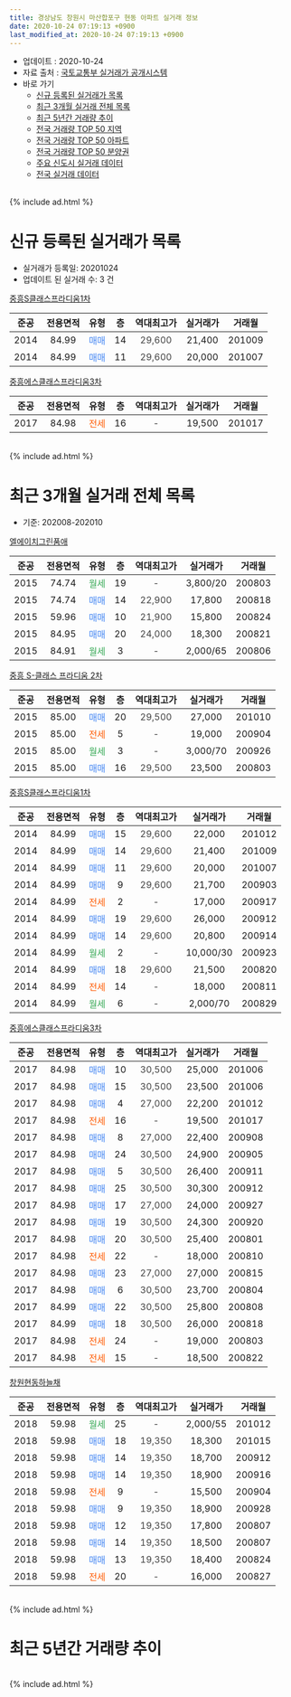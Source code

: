 ```yaml
---
title: 경상남도 창원시 마산합포구 현동 아파트 실거래 정보
date: 2020-10-24 07:19:13 +0900
last_modified_at: 2020-10-24 07:19:13 +0900
---
```


* 업데이트 : 2020-10-24
* 자료 출처 : [국토교통부 실거래가 공개시스템](http://rt.molit.go.kr)
* 바로 가기
    * [신규 등록된 실거래가 목록](#신규-등록된-실거래가-목록)
    * [최근 3개월 실거래 전체 목록](#최근-3개월-실거래-전체-목록)
    * [최근 5년간 거래량 추이](#최근-5년간-거래량-추이)
    * [전국 거래량 TOP 50 지역](https://inasie.github.io/apt-trade-info/최근-3개월-전국에서-가장-거래가-많이-발생한-지역)
    * [전국 거래량 TOP 50 아파트](https://inasie.github.io/apt-trade-info/최근-3개월-전국에서-가장-거래가-많이-발생한-아파트)
    * [전국 거래량 TOP 50 분양권](https://inasie.github.io/apt-trade-info/최근-3개월-전국에서-가장-거래가-많이-발생한-분양권)
    * [주요 신도시 실거래 데이터](https://inasie.github.io/apt-trade-info/주요-신도시)
    * [전국 실거래 데이터](https://inasie.github.io/apt-trade-info/전국)
<br>
{% include ad.html %}
<br>

# 신규 등록된 실거래가 목록
* 실거래가 등록일: 20201024
* 업데이트 된 실거래 수: 3 건


[중흥S클래스프라디움1차](https://search.naver.com/search.naver?query=%EA%B2%BD%EC%83%81%EB%82%A8%EB%8F%84+%EC%B0%BD%EC%9B%90%EC%8B%9C+%EB%A7%88%EC%82%B0%ED%95%A9%ED%8F%AC%EA%B5%AC+%ED%98%84%EB%8F%99+%EC%A4%91%ED%9D%A5S%ED%81%B4%EB%9E%98%EC%8A%A4%ED%94%84%EB%9D%BC%EB%94%94%EC%9B%801%EC%B0%A8)

|준공|전용면적|유형|층|역대최고가|실거래가|거래월|
|:---:|:---:|:---:|:---:|:---:|:---:|:---:|
|2014|84.99|<span style="color:#4285f3">매매</span>|14|<span style="color:#444444">29,600</span>|21,400|201009|
|2014|84.99|<span style="color:#4285f3">매매</span>|11|<span style="color:#444444">29,600</span>|20,000|201007|

[중흥에스클래스프라디움3차](https://search.naver.com/search.naver?query=%EA%B2%BD%EC%83%81%EB%82%A8%EB%8F%84+%EC%B0%BD%EC%9B%90%EC%8B%9C+%EB%A7%88%EC%82%B0%ED%95%A9%ED%8F%AC%EA%B5%AC+%ED%98%84%EB%8F%99+%EC%A4%91%ED%9D%A5%EC%97%90%EC%8A%A4%ED%81%B4%EB%9E%98%EC%8A%A4%ED%94%84%EB%9D%BC%EB%94%94%EC%9B%803%EC%B0%A8)

|준공|전용면적|유형|층|역대최고가|실거래가|거래월|
|:---:|:---:|:---:|:---:|:---:|:---:|:---:|
|2017|84.98|<span style="color:#ff5a00">전세</span>|16|<span style="color:#444444">-</span>|19,500|201017|


<br>
{% include ad.html %}
<br>

# 최근 3개월 실거래 전체 목록
* 기준: 202008-202010


[엘에이치그린품애](https://search.naver.com/search.naver?query=%EA%B2%BD%EC%83%81%EB%82%A8%EB%8F%84+%EC%B0%BD%EC%9B%90%EC%8B%9C+%EB%A7%88%EC%82%B0%ED%95%A9%ED%8F%AC%EA%B5%AC+%ED%98%84%EB%8F%99+%EC%97%98%EC%97%90%EC%9D%B4%EC%B9%98%EA%B7%B8%EB%A6%B0%ED%92%88%EC%95%A0)

|준공|전용면적|유형|층|역대최고가|실거래가|거래월|
|:---:|:---:|:---:|:---:|:---:|:---:|:---:|
|2015|74.74|<span style="color:#34a853">월세</span>|19|<span style="color:#444444">-</span>|3,800/20|200803|
|2015|74.74|<span style="color:#4285f3">매매</span>|14|<span style="color:#444444">22,900</span>|17,800|200818|
|2015|59.96|<span style="color:#4285f3">매매</span>|10|<span style="color:#444444">21,900</span>|15,800|200824|
|2015|84.95|<span style="color:#4285f3">매매</span>|20|<span style="color:#444444">24,000</span>|18,300|200821|
|2015|84.91|<span style="color:#34a853">월세</span>|3|<span style="color:#444444">-</span>|2,000/65|200806|

[중흥 S-클래스 프라디움 2차](https://search.naver.com/search.naver?query=%EA%B2%BD%EC%83%81%EB%82%A8%EB%8F%84+%EC%B0%BD%EC%9B%90%EC%8B%9C+%EB%A7%88%EC%82%B0%ED%95%A9%ED%8F%AC%EA%B5%AC+%ED%98%84%EB%8F%99+%EC%A4%91%ED%9D%A5+S-%ED%81%B4%EB%9E%98%EC%8A%A4+%ED%94%84%EB%9D%BC%EB%94%94%EC%9B%80+2%EC%B0%A8)

|준공|전용면적|유형|층|역대최고가|실거래가|거래월|
|:---:|:---:|:---:|:---:|:---:|:---:|:---:|
|2015|85.00|<span style="color:#4285f3">매매</span>|20|<span style="color:#444444">29,500</span>|27,000|201010|
|2015|85.00|<span style="color:#ff5a00">전세</span>|5|<span style="color:#444444">-</span>|19,000|200904|
|2015|85.00|<span style="color:#34a853">월세</span>|3|<span style="color:#444444">-</span>|3,000/70|200926|
|2015|85.00|<span style="color:#4285f3">매매</span>|16|<span style="color:#444444">29,500</span>|23,500|200803|

[중흥S클래스프라디움1차](https://search.naver.com/search.naver?query=%EA%B2%BD%EC%83%81%EB%82%A8%EB%8F%84+%EC%B0%BD%EC%9B%90%EC%8B%9C+%EB%A7%88%EC%82%B0%ED%95%A9%ED%8F%AC%EA%B5%AC+%ED%98%84%EB%8F%99+%EC%A4%91%ED%9D%A5S%ED%81%B4%EB%9E%98%EC%8A%A4%ED%94%84%EB%9D%BC%EB%94%94%EC%9B%801%EC%B0%A8)

|준공|전용면적|유형|층|역대최고가|실거래가|거래월|
|:---:|:---:|:---:|:---:|:---:|:---:|:---:|
|2014|84.99|<span style="color:#4285f3">매매</span>|15|<span style="color:#444444">29,600</span>|22,000|201012|
|2014|84.99|<span style="color:#4285f3">매매</span>|14|<span style="color:#444444">29,600</span>|21,400|201009|
|2014|84.99|<span style="color:#4285f3">매매</span>|11|<span style="color:#444444">29,600</span>|20,000|201007|
|2014|84.99|<span style="color:#4285f3">매매</span>|9|<span style="color:#444444">29,600</span>|21,700|200903|
|2014|84.99|<span style="color:#ff5a00">전세</span>|2|<span style="color:#444444">-</span>|17,000|200917|
|2014|84.99|<span style="color:#4285f3">매매</span>|19|<span style="color:#444444">29,600</span>|26,000|200912|
|2014|84.99|<span style="color:#4285f3">매매</span>|14|<span style="color:#444444">29,600</span>|20,800|200914|
|2014|84.99|<span style="color:#34a853">월세</span>|2|<span style="color:#444444">-</span>|10,000/30|200923|
|2014|84.99|<span style="color:#4285f3">매매</span>|18|<span style="color:#444444">29,600</span>|21,500|200820|
|2014|84.99|<span style="color:#ff5a00">전세</span>|14|<span style="color:#444444">-</span>|18,000|200811|
|2014|84.99|<span style="color:#34a853">월세</span>|6|<span style="color:#444444">-</span>|2,000/70|200829|

[중흥에스클래스프라디움3차](https://search.naver.com/search.naver?query=%EA%B2%BD%EC%83%81%EB%82%A8%EB%8F%84+%EC%B0%BD%EC%9B%90%EC%8B%9C+%EB%A7%88%EC%82%B0%ED%95%A9%ED%8F%AC%EA%B5%AC+%ED%98%84%EB%8F%99+%EC%A4%91%ED%9D%A5%EC%97%90%EC%8A%A4%ED%81%B4%EB%9E%98%EC%8A%A4%ED%94%84%EB%9D%BC%EB%94%94%EC%9B%803%EC%B0%A8)

|준공|전용면적|유형|층|역대최고가|실거래가|거래월|
|:---:|:---:|:---:|:---:|:---:|:---:|:---:|
|2017|84.98|<span style="color:#4285f3">매매</span>|10|<span style="color:#444444">30,500</span>|25,000|201006|
|2017|84.98|<span style="color:#4285f3">매매</span>|15|<span style="color:#444444">30,500</span>|23,500|201006|
|2017|84.98|<span style="color:#4285f3">매매</span>|4|<span style="color:#444444">27,000</span>|22,200|201012|
|2017|84.98|<span style="color:#ff5a00">전세</span>|16|<span style="color:#444444">-</span>|19,500|201017|
|2017|84.98|<span style="color:#4285f3">매매</span>|8|<span style="color:#444444">27,000</span>|22,400|200908|
|2017|84.98|<span style="color:#4285f3">매매</span>|24|<span style="color:#444444">30,500</span>|24,900|200905|
|2017|84.98|<span style="color:#4285f3">매매</span>|5|<span style="color:#444444">30,500</span>|26,400|200911|
|2017|84.98|<span style="color:#4285f3">매매</span>|25|<span style="color:#444444">30,500</span>|30,300|200912|
|2017|84.98|<span style="color:#4285f3">매매</span>|17|<span style="color:#444444">27,000</span>|24,000|200927|
|2017|84.98|<span style="color:#4285f3">매매</span>|19|<span style="color:#444444">30,500</span>|24,300|200920|
|2017|84.98|<span style="color:#4285f3">매매</span>|20|<span style="color:#444444">30,500</span>|25,400|200801|
|2017|84.98|<span style="color:#ff5a00">전세</span>|22|<span style="color:#444444">-</span>|18,000|200810|
|2017|84.98|<span style="color:#4285f3">매매</span>|23|<span style="color:#444444">27,000</span>|27,000|200815|
|2017|84.98|<span style="color:#4285f3">매매</span>|6|<span style="color:#444444">30,500</span>|23,700|200804|
|2017|84.99|<span style="color:#4285f3">매매</span>|22|<span style="color:#444444">30,500</span>|25,800|200808|
|2017|84.99|<span style="color:#4285f3">매매</span>|18|<span style="color:#444444">30,500</span>|26,000|200818|
|2017|84.98|<span style="color:#ff5a00">전세</span>|24|<span style="color:#444444">-</span>|19,000|200803|
|2017|84.98|<span style="color:#ff5a00">전세</span>|15|<span style="color:#444444">-</span>|18,500|200822|

[창원현동하늘채](https://search.naver.com/search.naver?query=%EA%B2%BD%EC%83%81%EB%82%A8%EB%8F%84+%EC%B0%BD%EC%9B%90%EC%8B%9C+%EB%A7%88%EC%82%B0%ED%95%A9%ED%8F%AC%EA%B5%AC+%ED%98%84%EB%8F%99+%EC%B0%BD%EC%9B%90%ED%98%84%EB%8F%99%ED%95%98%EB%8A%98%EC%B1%84)

|준공|전용면적|유형|층|역대최고가|실거래가|거래월|
|:---:|:---:|:---:|:---:|:---:|:---:|:---:|
|2018|59.98|<span style="color:#34a853">월세</span>|25|<span style="color:#444444">-</span>|2,000/55|201012|
|2018|59.98|<span style="color:#4285f3">매매</span>|18|<span style="color:#444444">19,350</span>|18,300|201015|
|2018|59.98|<span style="color:#4285f3">매매</span>|14|<span style="color:#444444">19,350</span>|18,700|200912|
|2018|59.98|<span style="color:#4285f3">매매</span>|14|<span style="color:#444444">19,350</span>|18,900|200916|
|2018|59.98|<span style="color:#ff5a00">전세</span>|9|<span style="color:#444444">-</span>|15,500|200904|
|2018|59.98|<span style="color:#4285f3">매매</span>|9|<span style="color:#444444">19,350</span>|18,900|200928|
|2018|59.98|<span style="color:#4285f3">매매</span>|12|<span style="color:#444444">19,350</span>|17,800|200807|
|2018|59.98|<span style="color:#4285f3">매매</span>|14|<span style="color:#444444">19,350</span>|18,500|200807|
|2018|59.98|<span style="color:#4285f3">매매</span>|13|<span style="color:#444444">19,350</span>|18,400|200824|
|2018|59.98|<span style="color:#ff5a00">전세</span>|20|<span style="color:#444444">-</span>|16,000|200827|


<br>
{% include ad.html %}
<br>

# 최근 5년간 거래량 추이


<div style="width:100%;">
    <canvas id="deal_progress" height="200"></canvas>
</div>

<script>
new Chart(document.getElementById("deal_progress"), {
    type: 'line',
    data: {
        labels: ['201510','201511','201512','201601','201602','201603','201604','201605','201606','201607','201608','201609','201610','201611','201612','201701','201702','201703','201704','201705','201706','201707','201708','201709','201710','201711','201712','201801','201802','201803','201804','201805','201806','201807','201808','201809','201810','201811','201812','201901','201902','201903','201904','201905','201906','201907','201908','201909','201910','201911','201912','202001','202002','202003','202004','202005','202006','202007','202008','202009','202010'],
        datasets: [{
            label: '매매',
            pointRadius: 1,
            data: [0, 0, 0, 2, 5, 7, 1, 2, 1, 1, 2, 2, 8, 3, 3, 1, 1, 2, 3, 4, 2, 4, 9, 7, 9, 7, 6, 53, 23, 8, 7, 16, 11, 2, 6, 9, 15, 15, 13, 23, 21, 18, 9, 11, 8, 7, 13, 6, 16, 21, 20, 6, 10, 5, 12, 20, 10, 22, 13, 12, 8],
            borderColor: "rgba(255, 201, 14, 1)",
            backgroundColor: "rgba(255, 201, 14, 0.5)",
            fill: false,
            lineTension: 0
        },{
            label: '전월세',
            pointRadius: 1,
            data: [24, 32, 19, 16, 10, 3, 4, 6, 2, 1, 2, 2, 7, 6, 6, 6, 17, 35, 35, 32, 32, 28, 18, 11, 11, 13, 7, 7, 6, 12, 11, 7, 8, 11, 4, 4, 9, 9, 13, 46, 34, 36, 22, 24, 30, 11, 12, 15, 19, 26, 14, 19, 13, 13, 13, 10, 12, 11, 8, 5, 2],
            borderColor: "rgba(0, 141, 185, 1)",
            backgroundColor: "rgba(0, 141, 185, 0.5)",
            fill: false,
            lineTension: 0
        }
        ]
    },
    options: {
        responsive: true,
        title: {
            display: false
        },
        tooltips: {
            mode: 'index',
            intersect: false
        },
        hover: {
            mode: 'nearest',
            intersect: true
        },
        scales: {
            xAxes: [{
                display: true,
                scaleLabel: {
                    display: true,
                    labelString: '년/월'
                }
            }],
            yAxes: [{
                display: true,
                ticks: {
                    suggestedMin: 0,
                },
                scaleLabel: {
                    display: true,
                    labelString: '실거래 수'
                }
            }]
        }
    }
});

</script>


<br>
{% include ad.html %}
<br>

